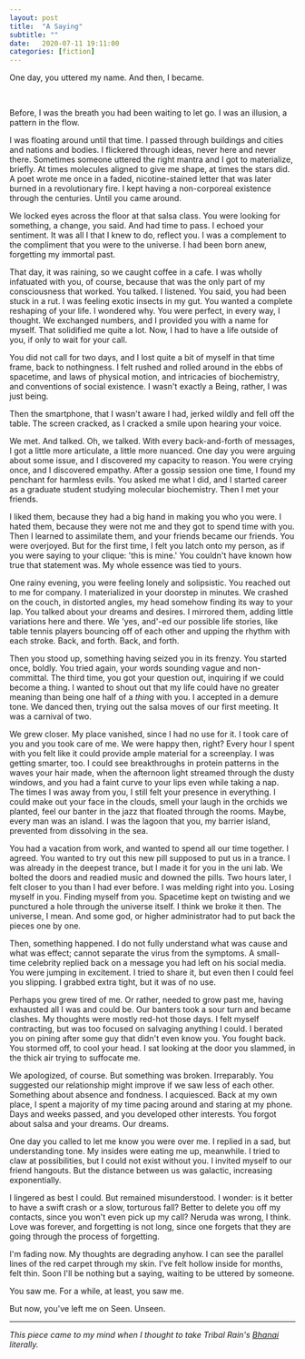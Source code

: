 ```yaml
---
layout: post
title:  "A Saying"
subtitle: ""
date:   2020-07-11 19:11:00
categories: [fiction]
---
```


One day, you uttered my name. And then, I became.

<br>

Before, I was the breath you had been waiting to let go. I was an illusion, a pattern in the flow.

I was floating around until that time. I passed through buildings and cities and nations and bodies. I flickered through ideas, never here and never there. Sometimes someone uttered the right mantra and I got to materialize, briefly. At times molecules aligned to give me shape, at times the stars did. A poet wrote me once in a faded, nicotine-stained letter that was later burned in a revolutionary fire. I kept having a non-corporeal existence through the centuries. Until you came around.

We locked eyes across the floor at that salsa class. You were looking for something, a change, you said. And had time to pass. I echoed your sentiment. It was all I that I knew to do, reflect you. I was a complement to the compliment that you were to the universe. I had been born anew, forgetting my immortal past.

That day, it was raining, so we caught coffee in a cafe. I was wholly infatuated with you, of course, because that was the only part of my consciousness that worked. You talked. I listened. You said, you had been stuck in a rut. I was feeling exotic insects in my gut. You wanted a complete reshaping of your life. I wondered why. You were perfect, in every way, I thought. We exchanged numbers, and I provided you with a name for myself. That solidified me quite a lot. Now, I had to have a life outside of you, if only to wait for your call.

You did not call for two days, and I lost quite a bit of myself in that time frame, back to nothingness. I felt rushed and rolled around in the ebbs of spacetime, and laws of physical motion, and intricacies of biochemistry, and conventions of social existence. I wasn't exactly a Being, rather, I was just being. 

Then the smartphone, that I wasn't aware I had, jerked wildly and fell off the table. The screen cracked, as I cracked a smile upon hearing your voice.

We met. And talked. Oh, we talked. With every back-and-forth of messages, I got a little more articulate, a little more nuanced. One day you were arguing about some issue, and I discovered my capacity to reason. You were crying once, and I discovered empathy. After a gossip session one time, I found my penchant for harmless evils. You asked me what I did, and I started career as a graduate student studying molecular biochemistry. Then I met your friends.

I liked them, because they had a big hand in making you who you were. I hated them, because they were not me and they got to spend time with you. Then I learned to assimilate them, and your friends became our friends. You were overjoyed. But for the first time, I felt you latch onto my person, as if you were saying to your clique: 'this is mine.' You couldn't have known how true that statement was. My whole essence was tied to yours.

One rainy evening, you were feeling lonely and solipsistic. You reached out to me for company. I materialized in your doorstep in minutes. We crashed on the couch, in distorted angles, my head somehow finding its way to your lap. You talked about your dreams and desires. I mirrored them, adding little variations here and there. We 'yes, and'-ed our possible life stories, like table tennis players bouncing off of each other and upping the rhythm with each stroke. Back, and forth. Back, and forth.

Then you stood up, something having seized you in its frenzy. You started once, boldly. You tried again, your words sounding vague and non-committal. The third time, you got your question out, inquiring if we could become a thing. I wanted to shout out that my life could have no greater meaning than being one half of a *thing* with you. I accepted in a demure tone. We danced then, trying out the salsa moves of our first meeting. It was a carnival of two.

We grew closer. My place vanished, since I had no use for it. I took care of you and you took care of me. We were happy then, right? Every hour I spent with you felt like it could provide ample material for a screenplay. I was getting smarter, too. I could see breakthroughs in protein patterns in the waves your hair made, when the afternoon light streamed through the dusty windows, and you had a faint curve to your lips even while taking a nap. The times I was away from you, I still felt your presence in everything. I could make out your face in the clouds, smell your laugh in the orchids we planted,  feel our banter in the jazz that floated through the rooms. Maybe, every man was an island. I was the lagoon that you, my barrier island, prevented from dissolving in the sea.

You had a vacation from work, and wanted to spend all our time together. I agreed. You wanted to try out this new pill supposed to put us in a trance. I was already in the deepest trance, but I made it for you in the uni lab. We bolted the doors and readied music and downed the pills. Two hours later, I felt closer to you than I had ever before. I was melding right into you. Losing myself in you. Finding myself from you. Spacetime kept on twisting and we punctured a hole through the universe itself. I think we broke it then. The universe, I mean. And some god, or higher administrator had to put back the pieces one by one.

Then, something happened. I do not fully understand what was cause and what was effect; cannot separate the virus from the symptoms. A small-time celebrity replied back on a message you had left on his social media. You were jumping in excitement. I tried to share it, but even then I could feel you slipping. I grabbed extra tight, but it was of no use.

Perhaps you grew tired of me. Or rather, needed to grow past me, having exhausted all I was and could be. Our banters took a sour turn and became clashes. My thoughts were mostly red-hot those days. I felt myself contracting, but was too focused on salvaging anything I could. I berated you on pining after some guy that didn't even know you. You fought back. You stormed off, to cool your head. I sat looking at the door you slammed, in the thick air trying to suffocate me.

We apologized, of course. But something was broken. Irreparably. You suggested our relationship might improve if we saw less of each other. Something about absence and fondness. I acquiesced. Back at my own place, I spent a majority of my time pacing around and staring at my phone. Days and weeks passed, and you developed other interests. You forgot about salsa and your dreams. Our dreams.

One day you called to let me know you were over me. I replied in a sad, but understanding tone. My insides were eating me up, meanwhile. I tried to claw at possibilities, but I could not exist without you. I invited myself to our friend hangouts. But the distance between us was galactic, increasing exponentially. 

I lingered as best I could. But remained misunderstood. I wonder: is it better to have a swift crash or a slow, torturous fall? Better to delete you off my contacts, since you won't even pick up my call? Neruda was wrong, I think. Love was forever, and forgetting is not long, since one forgets that they are going through the process of forgetting.

I'm fading now. My thoughts are degrading anyhow. I can see the parallel lines of the red carpet through my skin. I've felt hollow inside for months, felt thin. Soon I'll be nothing but a saying, waiting to be uttered by someone.

You saw me. For a while, at least, you saw me.

But now, you've left me on Seen. Unseen.

----

*This piece came to my mind when I thought to take Tribal Rain's [Bhanai](https://soundcloud.com/rahulrai-tribal-rain/bhanai) literally.*
